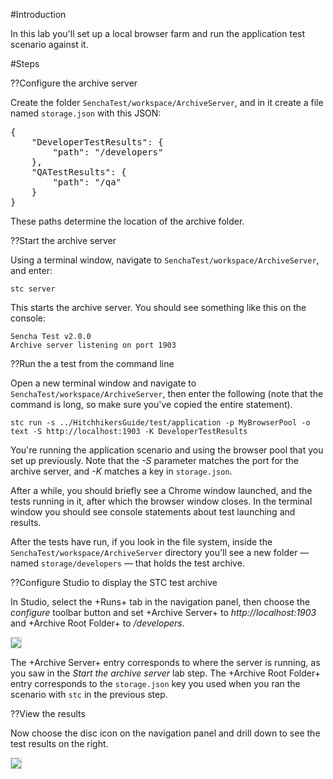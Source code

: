 #Introduction

In this lab you'll set up a local browser farm and run the application test 
scenario against it. 

#Steps

??Configure the archive server

Create the folder `SenchaTest/workspace/ArchiveServer`, and in it create a file
named `storage.json` with this JSON:


<pre class="runnable readonly json 200">
{
    "DeveloperTestResults": {
        "path": "/developers"
    },
    "QATestResults": {
        "path": "/qa"
    }
}</pre>

These paths determine the location of the archive folder.

??Start the archive server

Using a terminal window,  navigate to `SenchaTest/workspace/ArchiveServer`, and enter:

    stc server

This starts the archive server. You should see something like this on the console:

    Sencha Test v2.0.0
    Archive server listening on port 1903


??Run the a test from the command line

Open a new terminal window and navigate to `SenchaTest/workspace/ArchiveServer`, then enter the following 
(note that the command is long, so make sure you've copied the entire statement).
    
    stc run -s ../HitchhikersGuide/test/application -p MyBrowserPool -o text -S http://localhost:1903 -K DeveloperTestResults

You're running the application scenario and using the browser pool that you set up previously. Note that the *-S* parameter matches the port for 
the archive server, and *-K* matches a key in `storage.json`.

After a while, you should briefly see a Chrome window launched, and the tests running in it, after which the browser window closes. In the terminal window you 
should see console statements about test launching and results. 

After the tests have run, if you look in the file system, inside the `SenchaTest/workspace/ArchiveServer` directory you'll see a new folder
 &mdash; named `storage/developers` &mdash; that holds the test archive. 


??Configure Studio to display the STC test archive

In Studio, select the +Runs+ tab in the navigation panel, then choose the *configure* toolbar button and set
+Archive Server+ to *http://localhost:1903* and +Archive Root Folder+ to  */developers*.

<img
src="resources/images/senchatest/StudioConfigureArchiveServer.jpg"
style="border: thin solid lightblue"
/>

The +Archive Server+ entry corresponds to where the server is running, as you saw in the *Start the archive server*
lab step. The +Archive Root Folder+ entry corresponds to the `storage.json` key you used when you ran the scenario
with `stc` in the previous step.

??View the results

Now choose the disc icon on the navigation panel and drill down to see the test results on the right.

<img
src="resources/images/senchatest/StudioViewArchiveResults.jpg"
style="border: thin solid lightblue"
/>

